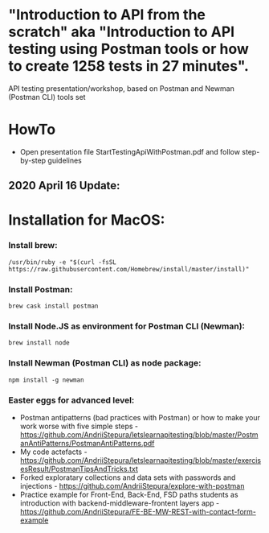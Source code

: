 # "Introduction to API from the scratch" aka "Introduction to API testing using Postman tools or how to create 1258 tests in 27 minutes".
API testing presentation/workshop, based on Postman and Newman (Postman CLI) tools set



# HowTo
- Open presentation file StartTestingApiWithPostman.pdf and follow step-by-step guidelines



2020 April 16 Update:
------


Installation for MacOS:
======


### Install brew:
```/usr/bin/ruby -e "$(curl -fsSL https://raw.githubusercontent.com/Homebrew/install/master/install)"```


### Install Postman:
```brew cask install postman```


### Install Node.JS as environment for Postman CLI (Newman):
```brew install node```


### Install Newman (Postman CLI) as node package:
```npm install -g newman```

### Easter eggs for advanced level:
- Postman antipatterns (bad practices with Postman) or how to make your work worse with five simple steps - https://github.com/AndriiStepura/letslearnapitesting/blob/master/PostmanAntiPatterns/PostmanAntiPatterns.pdf
- My code actefacts - https://github.com/AndriiStepura/letslearnapitesting/blob/master/exercisesResult/PostmanTipsAndTricks.txt
- Forked exploratary collections and data sets with passwords and injections - https://github.com/AndriiStepura/explore-with-postman
- Practice example for Front-End, Back-End, FSD paths students as introduction with backend-middleware-frontent layers app - https://github.com/AndriiStepura/FE-BE-MW-REST-with-contact-form-example
